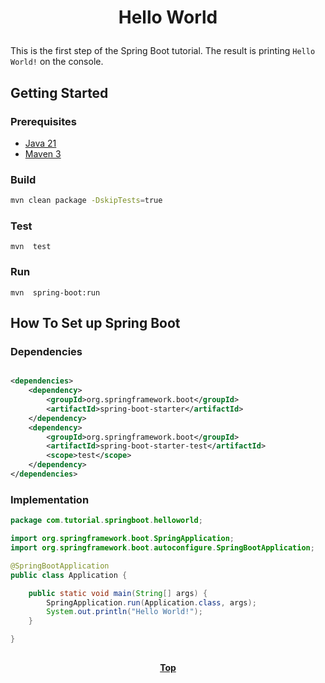 # <p align="center">Hello World</p>

This is the first step of the Spring Boot tutorial. The result is printing `Hello World!` on the console.

## Getting Started

### Prerequisites

* [Java 21](https://www.oracle.com/java/technologies/downloads)
* [Maven 3](https://maven.apache.org/index.html)


### Build

```bash
mvn clean package -DskipTests=true
```

### Test

```shell
mvn  test
```

### Run

```shell
mvn  spring-boot:run
```

## How To Set up Spring Boot

### Dependencies

```xml

<dependencies>
    <dependency>
        <groupId>org.springframework.boot</groupId>
        <artifactId>spring-boot-starter</artifactId>
    </dependency>
    <dependency>
        <groupId>org.springframework.boot</groupId>
        <artifactId>spring-boot-starter-test</artifactId>
        <scope>test</scope>
    </dependency>
</dependencies>

```

### Implementation

```java
package com.tutorial.springboot.helloworld;

import org.springframework.boot.SpringApplication;
import org.springframework.boot.autoconfigure.SpringBootApplication;

@SpringBootApplication
public class Application {

    public static void main(String[] args) {
        SpringApplication.run(Application.class, args);
        System.out.println("Hello World!");
    }

}

```

##

**<p align="center">[Top](#hello-world)</p>**
